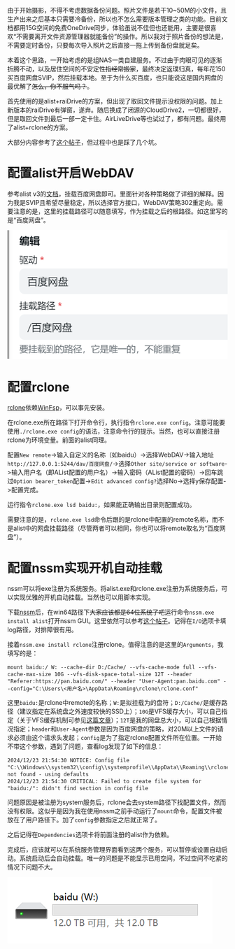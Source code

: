 
由于开始摄影，不得不考虑数据备份问题。照片文件是若干10~50M的小文件，且生产出来之后基本只需要冷备份，所以也不怎么需要版本管理之类的功能。目前文档都用15G空间的免费OneDrive同步，体验虽说不佳但也还能用，主要是很喜欢“不需要离开文件资源管理器就能备份”的操作。所以我对于照片备份的想法是，不需要定时备份，只要每次导入照片之后直接一拖上传到备份盘就足矣。

本着这个思路，一开始考虑的是组NAS一类自建服务。不过由于肉眼可见的逐渐折腾不动，以及居住空间的不安定性~~指经常搬家~~，最终决定返璞归真，每年花150买百度网盘SVIP，然后挂载本地。至于为什么买百度，也只能说这是国内网盘的最优解了~~怎么，你不服气吗？~~。

首先使用的是alist+raiDrive的方案，但出现了取回文件提示没权限的问题。加上新版本的raiDrive有弹窗，遂弃。随后换成了闭源的CloudDrive2，一切都很好，但是取回文件到最后一部一定卡住。AirLiveDrive等也试过了，都有问题。最终用了alist+rclone的方案。

大部分内容参考了[这个帖子](https://blog.csdn.net/qq_16747625/article/details/138796829)，但过程中也是踩了几个坑。

# 配置alist开启WebDAV

参考alist v3的[文档](https://alist.nn.ci/zh/guide/drivers/baidu.html)，挂载百度网盘即可。里面针对各种策略做了详细的解释。因为我是SVIP且希望尽量稳定，所以选择官方接口，WebDAV策略302重定向。需要注意的是，这里的挂载路径可以随意填写，作为挂载之后的根路径。如这里写的是“百度网盘”。

![选择挂载2025-02-17](https://raw.githubusercontent.com/akutaa/img/main/选择挂载2025-02-17.png)


# 配置rclone

[rclone](https://github.com/rclone/rclone/releases)依赖[WinFsp](https://github.com/winfsp/winfsp/releases)，可以事先安装。

在rclone.exe所在路径下打开命令行，执行指令`rclone.exe config`。注意可能要使用`./rclone.exe config`的语法，注意命令行的提示。当然，也可以直接注册rclone为环境变量。前面的alist同理。

配置`New remote`->输入自定义的名称（如baidu）->选择WebDAV->输入地址`http://127.0.0.1:5244/dav/百度网盘/`->选择`Other site/service or software`->输入用户名（即AList配置的用户名）->输入密码（AList配置的密码）->回车跳过`Option bearer_token`配置->`Edit advanced config?`选择No->选择y保存配置->配置完成。

运行指令`rclone.exe lsd baidu:`，如果能正确输出目录则配置成功。

需要注意的是，`rclone.exe lsd`命令后跟的是rclone中配置的remote名称，而不是alist中的网盘挂载路径（尽管两者可以相同，你也可以将remote取名为“百度网盘”）。

# 配置nssm实现开机自动挂载

nssm可以将exe注册为系统服务。将alist.exe和rclone.exe注册为系统服务后，可以实现优雅的开机自动挂载。当然也可以用脚本实现。

下载[nssm](https://nssm.cc/download)后，在win64路径下~~大家应该都是64位系统了吧~~运行命令`nssm.exe install alist`打开nssm GUI。这里依然可以参考[这个帖子](https://blog.csdn.net/qq_16747625/article/details/138796829)。记得在`I/O`选项卡填log路径，对排障很有用。

接着`nssm.exe install rclone`注册rclone。值得注意的是这里的`Arguments`，我填写的是：
```
mount baidu:/ W: --cache-dir D:/Cache/ --vfs-cache-mode full --vfs-cache-max-size 10G --vfs-disk-space-total-size 12T --header "Referer:https://pan.baidu.com/" --header "User-Agent:pan.baidu.com" --config="C:\Users\<用户名>\AppData\Roaming\rclone\rclone.conf"
```

这里`baidu:`是rclone中remote的名称；`W:`是拟挂载为的盘符；`D:/Cache/`是缓存路径（建议指定在系统盘之外速度较快的SSD上）；`10G`是VFS缓存大小，可以自己指定（关于VFS缓存机制可参见[这篇文章](https://qjfyx.com/web/rcvfscd2.html)）；`12T`是我的网盘总大小，可以自己根据情况指定；`header`和`User-Agent`参数是因为百度网盘的策略，对20M以上文件的请求必须由这个请求头发起；`config`是为了指定rclone配置文件所在位置。一开始不带这个参数，遇到了问题，查看log发现了如下的信息：

```
2024/12/23 21:54:30 NOTICE: Config file "C:\\Windows\\system32\\config\\systemprofile\\AppData\\Roaming\\rclone\\rclone.conf" not found - using defaults
2024/12/23 21:54:30 CRITICAL: Failed to create file system for "baidu:/": didn't find section in config file
```

问题原因是被注册为system服务后，rclone会去system路径下找配置文件，然而没有权限。这似乎是因为我在使用nssm之前手动运行了`mount`命令，配置文件被放在了用户路径下。加了`config`参数指定之后就正常了。

之后记得在`Dependencies`选项卡将前面注册的alist作为依赖。

完成后，应该就可以在系统服务管理界面看到这两个服务，可以暂停或设置自动启动。系统启动后会自动挂载。唯一的问题是不能显示已用空间，不过空间不吃紧的情况下问题不大。

![显示已用空间2025-02-17](https://raw.githubusercontent.com/akutaa/img/main/显示已用空间2025-02-17.png)